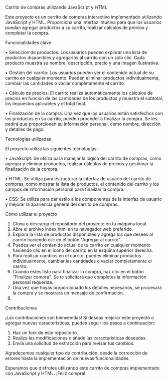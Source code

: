Carrito de compras utilizando JavaScript y HTML

Este proyecto es un carrito de compras interactivo implementado utilizando JavaScript y HTML. Proporciona una interfaz intuitiva para que los usuarios puedan agregar productos a su carrito, realizar cálculos de precios y completar la compra.

Funcionalidades clave

•	Selección de productos: Los usuarios pueden explorar una lista de productos disponibles y agregarlos al carrito con un solo clic. Cada producto muestra su nombre, descripción, precio y una imagen ilustrativa.

•	Gestión del carrito: Los usuarios pueden ver el contenido actual de su carrito en cualquier momento. Pueden eliminar productos individualmente, cambiar las cantidades o vaciar completamente el carrito.

•	Cálculo de precios: El carrito realiza automáticamente los cálculos de precios en función de las cantidades de los productos y muestra el subtotal, los impuestos aplicables y el total final.

•	Finalización de la compra: Una vez que los usuarios están satisfechos con los productos en su carrito, pueden proceder a finalizar la compra. Se les pedirá que proporcionen su información personal, como nombre, dirección y detalles de pago.


Tecnologías utilizadas

El proyecto utiliza las siguientes tecnologías:

•	JavaScript: Se utiliza para manejar la lógica del carrito de compras, como agregar y eliminar productos, realizar cálculos de precios y gestionar la finalización de la compra.

•	HTML: Se utiliza para estructurar la interfaz de usuario del carrito de compras, como mostrar la lista de productos, el contenido del carrito y los campos de información personal para finalizar la compra.

•	CSS: Se utiliza para dar estilo a los componentes de la interfaz de usuario y mejorar la apariencia general del carrito de compras.


Cómo utilizar el proyecto

1.	Clona o descarga el repositorio del proyecto en tu máquina local.
2.	Abre el archivo index.html en tu navegador web preferido.
3.	Explora la lista de productos disponibles y agrega los que desees al carrito haciendo clic en el botón "Agregar al carrito".
4.	Puedes ver el contenido actual de tu carrito en cualquier momento haciendo clic en el icono del carrito en la esquina superior derecha.
5.	Para realizar cambios en el carrito, puedes eliminar productos individualmente, cambiar las cantidades o vaciar completamente el carrito.
6.	Cuando estés listo para finalizar la compra, haz clic en el botón "Finalizar compra". Se te solicitará que completes la información personal requerida.
7.	Una vez que hayas proporcionado los detalles necesarios, se procesará la compra y se mostrará un mensaje de confirmación.
8.	

Contribuciones

¡Las contribuciones son bienvenidas! Si deseas mejorar este proyecto o agregar nuevas características, puedes seguir los pasos a continuación:

1.	Haz un fork de este repositorio.
2.	Realiza las modificaciones o añade las características deseadas.
3.	Envía una solicitud de extracción para revisar tus cambios.

Agradecemos cualquier tipo de contribución, desde la corrección de errores hasta la implementación de nuevas funcionalidades.

Esperamos que disfrutes utilizando este carrito de compras implementado con JavaScript y HTML.
¡Feliz compra!

